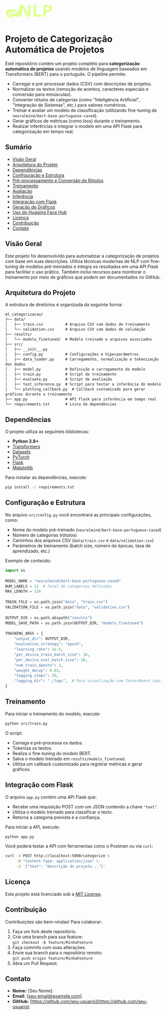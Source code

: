 <p align="left">
  <img src="static/nlp.png" width="150">
</p>

# Projeto de Categorização Automática de Projetos

Este repositório contém um projeto completo para **categorização automática de projetos** usando modelos de linguagem baseados em Transformers (BERT) para o português. O pipeline permite:
- Carregar e pré-processar dados (CSV) com descrições de projetos.
- Normalizar os textos (remoção de acentos, caracteres especiais e conversão para minúsculas).
- Converter rótulos de categorias (como "Inteligência Artificial", "Integração de Sistemas", etc.) para valores numéricos.
- Treinar e avaliar um modelo de classificação (utilizando fine-tuning de `neuralmind/bert-base-portuguese-cased`).
- Gerar gráficos de métricas (como loss) durante o treinamento.
- Realizar inferências e integrar o modelo em uma API Flask para categorização em tempo real.

## Sumário

- [Visão Geral](#visão-geral)
- [Arquitetura do Projeto](#arquitetura-do-projeto)
- [Dependências](#dependências)
- [Configuração e Estrutura](#configuração-e-estrutura)
- [Pré-processamento e Conversão de Rótulos](#pré-processamento-e-conversão-de-rótulos)
- [Treinamento](#treinamento)
- [Avaliação](#avaliação)
- [Inferência](#inferência)
- [Integração com Flask](#integração-com-flask)
- [Geração de Gráficos](#geração-de-gráficos)
- [Uso do Hugging Face Hub](#uso-do-hugging-face-hub)
- [Licença](#licença)
- [Contribuição](#contribuição)
- [Contato](#contato)

## Visão Geral

Este projeto foi desenvolvido para automatizar a categorização de projetos com base em suas descrições. Utiliza técnicas modernas de NLP com fine-tuning de modelos pré-treinados e integra os resultados em uma API Flask para facilitar o uso prático. Também inclui recursos para monitorar o treinamento por meio de gráficos que podem ser documentados no GitHub.

## Arquitetura do Projeto

A estrutura de diretórios é organizada da seguinte forma:

```
ml_categorizacao/
├── data/
│   ├── train.csv          # Arquivo CSV com dados de treinamento
│   └── validation.csv     # Arquivo CSV com dados de validação
├── results/
│   └── modelo_finetuned/  # Modelo treinado e arquivos associados
├── src/
│   ├── __init__.py
│   ├── config.py          # Configurações e hiperparâmetros
│   ├── data_loader.py     # Carregamento, normalização e tokenização dos dados
│   ├── model.py           # Definição e carregamento do modelo
│   ├── train.py           # Script de treinamento
│   ├── evaluate.py        # Script de avaliação
│   ├── test_inference.py  # Script para testar a inferência do modelo
│   └── plotting_callback.py  # Callback customizado para gerar gráficos durante o treinamento
├── app.py                 # API Flask para inferência em tempo real
└── requirements.txt       # Lista de dependências
```

## Dependências

O projeto utiliza as seguintes bibliotecas:
- **Python 3.8+**
- [Transformers](https://huggingface.co/transformers/)
- [Datasets](https://huggingface.co/docs/datasets/)
- [PyTorch](https://pytorch.org/)
- [Flask](https://flask.palletsprojects.com/)
- [Matplotlib](https://matplotlib.org/)

Para instalar as dependências, execute:

```bash
pip install -r requirements.txt
```

## Configuração e Estrutura

No arquivo `src/config.py` você encontrará as principais configurações, como:
- Nome do modelo pré-treinado (`neuralmind/bert-base-portuguese-cased`)
- Número de categorias (rótulos)
- Caminhos dos arquivos CSV (`data/train.csv` e `data/validation.csv`)
- Parâmetros de treinamento (batch size, número de épocas, taxa de aprendizado, etc.)

Exemplo de conteúdo:

```python
import os

MODEL_NAME = "neuralmind/bert-base-portuguese-cased"
NUM_LABELS = 12  # Total de categorias definidas
MAX_LENGTH = 128

TRAIN_FILE = os.path.join("data", "train.csv")
VALIDATION_FILE = os.path.join("data", "validation.csv")

OUTPUT_DIR = os.path.abspath("results")
MODEL_SAVE_PATH = os.path.join(OUTPUT_DIR, "modelo_finetuned")

TRAINING_ARGS = {
    "output_dir": OUTPUT_DIR,
    "evaluation_strategy": "epoch",
    "learning_rate": 2e-5,
    "per_device_train_batch_size": 16,
    "per_device_eval_batch_size": 16,
    "num_train_epochs": 3,
    "weight_decay": 0.01,
    "logging_steps": 50,
    "logging_dir": "./logs",  # Para visualização com TensorBoard (opcional)
}
```

## Treinamento

Para iniciar o treinamento do modelo, execute:

```bash
python src/train.py
```

O script:
- Carrega e pré-processa os dados.
- Tokeniza os textos.
- Realiza o fine-tuning do modelo BERT.
- Salva o modelo treinado em `results/modelo_finetuned`.
- Utiliza um callback customizado para registrar métricas e gerar gráficos.

## Integração com Flask

O arquivo `app.py` contém uma API Flask que:
- Recebe uma requisição POST com um JSON contendo a chave `"text"`.
- Utiliza o modelo treinado para classificar o texto.
- Retorna a categoria prevista e a confiança.

Para iniciar a API, execute:

```bash
python app.py
```

Você poderá testar a API com ferramentas como o Postman ou via `curl`:

```bash
curl -X POST http://localhost:5000/categorize \
     -H "Content-Type: application/json" \
     -d '{"text": "Descrição do projeto..."}'
```

## Licença

Este projeto está licenciado sob a [MIT License](LICENSE).

## Contribuição

Contribuições são bem-vindas! Para colaborar:
1. Faça um fork deste repositório.
2. Crie uma branch para sua feature:  
   `git checkout -b feature/MinhaFeature`
3. Faça commits com suas alterações.
4. Envie sua branch para o repositório remoto:  
   `git push origin feature/MinhaFeature`
5. Abra um Pull Request.

## Contato

- **Nome:** [Seu Nome]
- **Email:** [seu-email@example.com]
- **GitHub:** [https://github.com/seu-usuario](https://github.com/seu-usuario)
